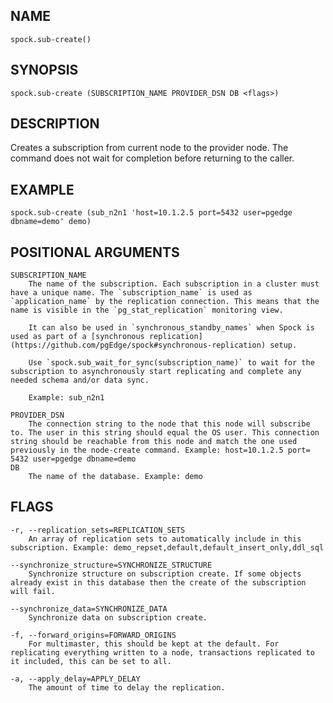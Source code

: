 ## NAME

`spock.sub-create()`

## SYNOPSIS

`spock.sub-create (SUBSCRIPTION_NAME PROVIDER_DSN DB <flags>)`
 
## DESCRIPTION

Creates a subscription from current node to the provider node. The command does not wait for completion before returning to the caller.

## EXAMPLE 

`spock.sub-create (sub_n2n1 'host=10.1.2.5 port=5432 user=pgedge dbname=demo' demo)`
 
## POSITIONAL ARGUMENTS
    SUBSCRIPTION_NAME
        The name of the subscription. Each subscription in a cluster must have a unique name. The `subscription_name` is used as `application_name` by the replication connection. This means that the name is visible in the `pg_stat_replication` monitoring view. 
        
        It can also be used in `synchronous_standby_names` when Spock is used as part of a [synchronous replication](https://github.com/pgEdge/spock#synchronous-replication) setup.

        Use `spock.sub_wait_for_sync(subscription_name)` to wait for the subscription to asynchronously start replicating and complete any needed schema and/or data sync.

        Example: sub_n2n1

    PROVIDER_DSN
        The connection string to the node that this node will subscribe to. The user in this string should equal the OS user. This connection string should be reachable from this node and match the one used previously in the node-create command. Example: host=10.1.2.5 port= 5432 user=pgedge dbname=demo
    DB
        The name of the database. Example: demo
 
## FLAGS
    -r, --replication_sets=REPLICATION_SETS
        An array of replication sets to automatically include in this subscription. Example: demo_repset,default,default_insert_only,ddl_sql
    
    --synchronize_structure=SYNCHRONIZE_STRUCTURE
        Synchronize structure on subscription create. If some objects already exist in this database then the create of the subscription will fail.
    
    --synchronize_data=SYNCHRONIZE_DATA
        Synchronize data on subscription create.
    
    -f, --forward_origins=FORWARD_ORIGINS
        For multimaster, this should be kept at the default. For replicating everything written to a node, transactions replicated to it included, this can be set to all.
    
    -a, --apply_delay=APPLY_DELAY
        The amount of time to delay the replication.
    
